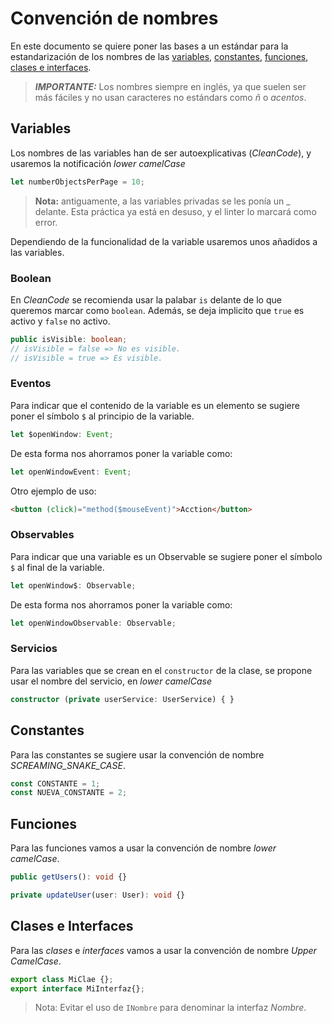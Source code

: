 # Convención de nombres

En este documento se quiere poner las bases a un estándar para la estandarización de los nombres de las [variables](#variables), [constantes](#constantes), [funciones](#funciones), [clases e interfaces](#clases-e-interfaces).

> _**IMPORTANTE:**_ Los nombres siempre en inglés, ya que suelen ser más fáciles y no usan caracteres no estándars como _ñ_ o _acentos_.

## Variables

Los nombres de las variables han de ser autoexplicativas (_CleanCode_), y usaremos la notificación _lower camelCase_

```typescript
let numberObjectsPerPage = 10;
```

> **Nota:** antiguamente, a las variables privadas se les ponía un _ delante. Esta práctica ya está en desuso, y el linter lo marcará como error.

Dependiendo de la funcionalidad de la variable usaremos unos añadidos a las variables.

### Boolean

En _CleanCode_ se recomienda usar la palabar `is` delante de lo que queremos marcar como `boolean`. Además, se deja implicito que `true` es activo y `false` no activo.

```typescript
public isVisible: boolean;
// isVisible = false => No es visible.
// isVisible = true => Es visible.
```

### Eventos

Para indicar que el contenido de la variable es un elemento se sugiere poner el símbolo `$` al principio de la variable.

```typescript
let $openWindow: Event;
```

De esta forma nos ahorramos poner la variable como:

```typescript
let openWindowEvent: Event;
```

Otro ejemplo de uso:

```html
<button (click)="method($mouseEvent)">Acction</button>
```

### Observables

Para indicar que una variable es un Observable se sugiere poner el símbolo `$` al final de la variable.

```typescript
let openWindow$: Observable;
```

De esta forma nos ahorramos poner la variable como:

```typescript
let openWindowObservable: Observable;
```

### Servicios

Para las variables que se crean en el `constructor` de la clase, se propone usar el nombre del servicio, en _lower camelCase_

```typescript
constructor (private userService: UserService) { }
```

## Constantes

Para las constantes se sugiere usar la convención de nombre *SCREAMING_SNAKE_CASE*.

```typescript
const CONSTANTE = 1;
const NUEVA_CONSTANTE = 2;
```

## Funciones

Para las funciones vamos a usar la convención de nombre _lower camelCase_.

```typescript
public getUsers(): void {}

private updateUser(user: User): void {}
```

## Clases e Interfaces

Para las _clases_ e _interfaces_ vamos a usar la convención de nombre _Upper CamelCase_.

```typescript
export class MiClae {};
export interface MiInterfaz{};
```

> Nota: Evitar el uso de `INombre` para denominar la interfaz _Nombre_.
